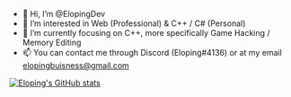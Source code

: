 - 👋 Hi, I’m @ElopingDev
- 👀 I’m interested in Web (Professional) & C++ / C# (Personal)
- 🌱 I’m currently focusing on C++, more specifically Game Hacking / Memory Editing
- 📫 You can contact me through Discord (Eloping#4136) or at my email elopingbuisness@gmail.com

[![Eloping's GitHub stats](https://github-readme-stats.vercel.app/api?username=ElopingDev)](https://github.com/anuraghazra/github-readme-stats)

<!---
ElopingDev/ElopingDev is a ✨ special ✨ repository because its `README.md` (this file) appears on your GitHub profile.
You can click the Preview link to take a look at your changes.
--->
